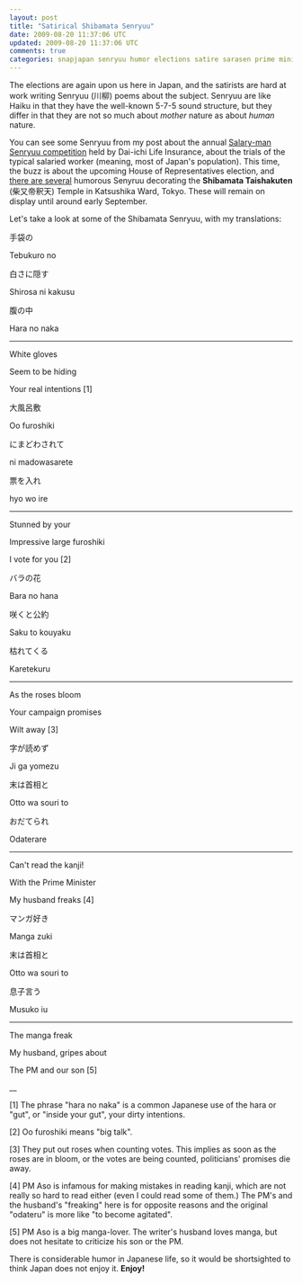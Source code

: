 ```yaml
---           
layout: post
title: "Satirical Shibamata Senryuu"
date: 2009-08-20 11:37:06 UTC
updated: 2009-08-20 11:37:06 UTC
comments: true
categories: snapjapan senryuu humor elections satire sarasen prime minister poetry
---
```

 

The elections are again upon us here in Japan, and the satirists are hard at work writing Senryuu (川柳) poems about the subject. Senryuu are like Haiku in that they have the well-known 5-7-5 sound structure, but they differ in that they are not so much about _mother_ nature as about _human_ nature. 


You can see some Senryuu from my post about the annual [Salary-man Senryuu competition](http://rick.cogley.info/snapjapan/index.php?id=9131646779081025259) held by Dai-ichi Life Insurance, about the trials of the typical salaried worker (meaning, most of Japan's population). This time, the buzz is about the upcoming House of Representatives election, and [there are several](http://mainichi.jp/select/wadai/news/20090723k0000m040034000c.html) humorous Senyruu decorating the **Shibamata Taishakuten** (柴又帝釈天) Temple in Katsushika Ward, Tokyo. These will remain on display until around early September.


Let's take a look at some of the Shibamata Senryuu, with my translations: 


> 


手袋の


Tebukuro no


白さに隠す


Shirosa ni kakusu


腹の中


Hara no naka 





> 


****


White gloves


Seem to be hiding


Your real intentions [1]








> 


大風呂敷


Oo furoshiki


にまどわされて


ni madowasarete


票を入れ


hyo wo ire





> 


****


Stunned by your


Impressive large furoshiki


I vote for you [2]








> 


バラの花


Bara no hana


咲くと公約


Saku to kouyaku


枯れてくる


Karetekuru





> 


****


As the roses bloom


Your campaign promises


Wilt away [3]








> 


字が読めず


Ji ga yomezu


末は首相と


Otto wa souri to


おだてられ


Odaterare





> 


****


Can't read the kanji!


With the Prime Minister


My husband freaks [4]








> 


マンガ好き


Manga zuki


末は首相と


Otto wa souri to


息子言う


Musuko iu





> 


****


The manga freak


My husband, gripes about


The PM and our son [5]








__


[1] The phrase "hara no naka" is a common Japanese use of the hara or "gut", or "inside your gut", your dirty intentions. 


[2] Oo furoshiki means "big talk". 


[3] They put out roses when counting votes. This implies as soon as the roses are in bloom, or the votes are being counted, politicians' promises die away. 


[4] PM Aso is infamous for making mistakes in reading kanji, which are not really so hard to read either (even I could read some of them.) The PM's and the husband's "freaking" here is for opposite reasons and the original "odateru" is more like "to become agitated".


[5] PM Aso is a big manga-lover. The writer's husband loves manga, but does not hesitate to criticize his son or the PM. 





There is considerable humor in Japanese life, so it would be shortsighted to think Japan does not enjoy it. **Enjoy!**

